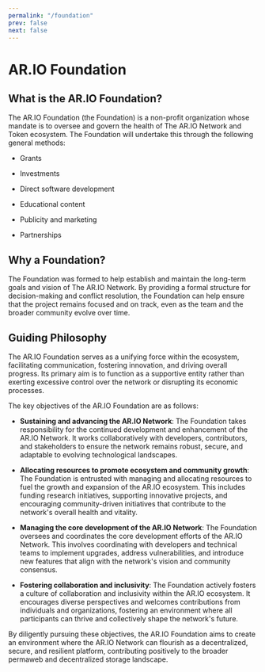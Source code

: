 ```yaml
---
permalink: "/foundation"
prev: false
next: false
---
```


# AR.IO Foundation

## What is the AR.IO Foundation?

The AR.IO Foundation (the Foundation) is a non-profit organization whose mandate is to oversee and govern the health of The AR.IO Network and Token ecosystem. The Foundation will undertake this through the following general methods:

- Grants

- Investments

- Direct software development

- Educational content

- Publicity and marketing

- Partnerships

## Why a Foundation?

The Foundation was formed to help establish and maintain the long-term goals and vision of The AR.IO Network. By providing a formal structure for decision-making and conflict resolution, the Foundation can help ensure that the project remains focused and on track, even as the team and the broader community evolve over time. 

## Guiding Philosophy

The AR.IO Foundation serves as a unifying force within the ecosystem, facilitating communication, fostering innovation, and driving overall progress. Its primary aim is to function as a supportive entity rather than exerting excessive control over the network or disrupting its economic processes. 

 

The key objectives of the AR.IO Foundation are as follows: 

- **Sustaining and advancing the AR.IO Network**: The Foundation takes responsibility for the continued development and enhancement of the AR.IO Network. It works collaboratively with developers, contributors, and stakeholders to ensure the network remains robust, secure, and adaptable to evolving technological landscapes.

- **Allocating resources to promote ecosystem and community growth**: The Foundation is entrusted with managing and allocating resources to fuel the growth and expansion of the AR.IO ecosystem. This includes funding research initiatives, supporting innovative projects, and encouraging community-driven initiatives that contribute to the network's overall health and vitality.

- **Managing the core development of the AR.IO Network**: The Foundation oversees and coordinates the core development efforts of the AR.IO Network. This involves coordinating with developers and technical teams to implement upgrades, address vulnerabilities, and introduce new features that align with the network's vision and community consensus.

- **Fostering collaboration and inclusivity**: The Foundation actively fosters a culture of collaboration and inclusivity within the AR.IO ecosystem. It encourages diverse perspectives and welcomes contributions from individuals and organizations, fostering an environment where all participants can thrive and collectively shape the network's future.

By diligently pursuing these objectives, the AR.IO Foundation aims to create an environment where the AR.IO Network can flourish as a decentralized, secure, and resilient platform, contributing positively to the broader permaweb and decentralized storage landscape. 
